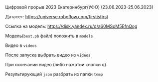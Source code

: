 Цифровой прорыв 2023 Екатеринбург(УФО) (23.06.2023-25.06.2023)

Датасет:
https://universe.roboflow.com/firstisfirst

Ссылка на модель:
https://disk.yandex.ru/d/a60MSoM5EfnQog

Модель(`best.pb` файл) положить в `models`

Видео в `videos`

После запуска выбрать видео из `videos`

При окончании видео (либо нажатии кнопки q)

Результирующий `json` разбрать из папки `temp`
